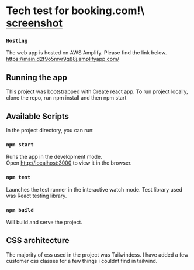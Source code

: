 # Tech test for booking.com!\ [screenshot](https://user-images.githubusercontent.com/26900251/132957824-9ed56aa9-ef89-4dc1-bf32-1b4b90c043ca.jpg)


### `Hosting`

The web app is hosted on AWS Amplify. Please find the link below.\
https://main.d2f9o5mvr9q88j.amplifyapp.com/

## Running the app

This project was bootstrapped with Create react app. To run project locally, clone the repo, run npm install and then npm start

## Available Scripts

In the project directory, you can run:

### `npm start`

Runs the app in the development mode.\
Open [http://localhost:3000](http://localhost:3000) to view it in the browser.

### `npm test`

Launches the test runner in the interactive watch mode.
Test library used was React testing library.

### `npm build`
Will build and serve the project.

## CSS architecture

The majority of css used in the project was Tailwindcss. 
I have added a few customer css classes for a few things i couldnt find in tailwind.

